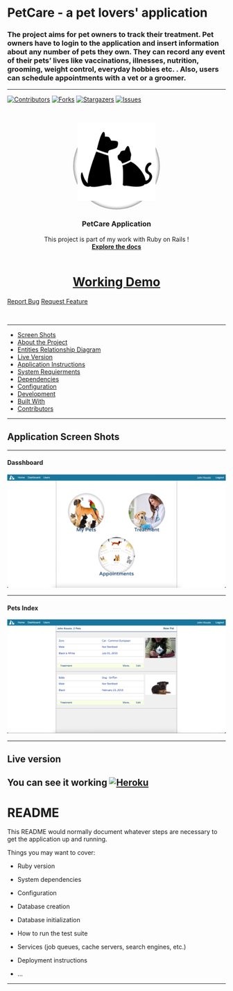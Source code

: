 # PetCare - a pet lovers' application

### The project aims for pet owners to track their treatment. Pet owners have to login to the application and insert information about any number of pets they own. They can record any event of their pets’ lives like vaccinations, illnesses, nutrition, grooming, weight control, everyday hobbies etc. . Also, users can schedule appointments with a vet or a groomer.
<hr/>


<!--
*** Thanks for checking out this README Template. If you have a suggestion that would
*** make this better, please fork the repo and create a pull request or simply open
*** an issue with the tag "enhancement".
*** Thanks again! Now go create something AMAZING! :D
-->

<!-- PROJECT SHIELDS -->
<!--
*** I'm using markdown "reference style" links for readability.
*** Reference links are enclosed in brackets [ ] instead of parentheses ( ).
*** See the bottom of this document for the declaration of the reference variables
*** for contributors-url, forks-url, etc. This is an optional, concise syntax you may use.
*** https://www.markdownguide.org/basic-syntax/#reference-style-links
-->

[![Contributors][contributors-shield]][contributors-url]
[![Forks][forks-shield]][forks-url]
[![Stargazers][stars-shield]][stars-url]
[![Issues][issues-shield]][issues-url]


<!-- PROJECT LOGO -->
<br />
<p align="center">
  <a href="https://github.com/ioanniskousis/PetCare" style="display: block; width:200px; height:200px; background-color: white; border-radius: 50%; box-shadow: 0 0 6px 2px gray inset">
    <img src="app/assets/images/pet-icon.png" alt="Pets Logo" width="180" height="180">
  </a>
  
  <h3 align="center">PetCare Application</h3>
  
  <p align="center">
    This project is part of my work with Ruby on Rails !
    <br />
    <a href="https://github.com/ioanniskousis/PetCare"><strong>Explore the docs</strong></a>
    <br />
    <br />
    <h1 style="text-align: center"><a href="https://jk-petcare.herokuapp.com">Working Demo</a></h1>
    <a href="https://github.com/ioanniskousis/PetCare/issues">Report Bug</a>
    <a href="https://github.com/ioanniskousis/PetCare/issues">Request Feature</a>
  </p>
</p>

<br/>
<hr/>
<!-- TABLE OF CONTENTS -->

- [Screen Shots](#application-screen-shots)
- [About the Project](#about-the-project)
- [Entities Relationship Diagram](#erd)
- [Live Version](#live-version)
- [Application Instructions](#application-instructions)
- [System Requierments](#system-requierments)
- [Dependencies](#dependencies)
- [Configuration](#configuration)
- [Development](#development)
- [Built With](#built-with)
- [Contributors](#contributors)
  
<hr/>

## Application Screen Shots
<hr/>

#### Dasshboard

<img src="app/assets/images/screenshots/dashboard.png" alt="dashboard">
<hr />

#### Pets Index

<img src="app/assets/images/screenshots/pets-index.png" alt="pets-index">
<hr />



<!-- LIVE VERSION -->

## Live version

## You can see it working [![Heroku](https://pyheroku-badge.herokuapp.com/?app=blooming-meadow-82208)](https://jk-petcare.herokuapp.com)


# README

This README would normally document whatever steps are necessary to get the
application up and running.

Things you may want to cover:

* Ruby version

* System dependencies

* Configuration

* Database creation

* Database initialization

* How to run the test suite

* Services (job queues, cache servers, search engines, etc.)

* Deployment instructions

* ...


<hr/>



<!-- MARKDOWN LINKS & IMAGES -->
<!-- https://www.markdownguide.org/basic-syntax/#reference-style-links -->

[contributors-shield]: https://img.shields.io/github/contributors/ioanniskousis/Opinions.svg?style=flat-square
[contributors-url]: https://github.com/ioanniskousis/Opinions/graphs/contributors
[forks-shield]: https://img.shields.io/github/forks/ioanniskousis/Opinions.svg?style=flat-square
[forks-url]: https://github.com/ioanniskousis/Opinions/network/members
[stars-shield]: https://img.shields.io/github/stars/ioanniskousis/Opinions.svg?style=flat-square
[stars-url]: https://github.com/ioanniskousis/Opinions/stargazers
[issues-shield]: https://img.shields.io/github/issues/ioanniskousis/Opinions.svg?style=flat-square
[issues-url]: https://github.com/ioanniskousis/Opinions/issues
